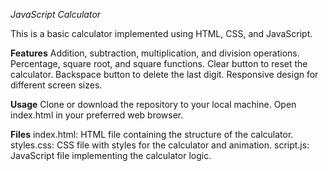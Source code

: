 *JavaScript Calculator*

This is a basic calculator implemented using HTML, CSS, and JavaScript.


**Features**
Addition, subtraction, multiplication, and division operations.
Percentage, square root, and square functions.
Clear button to reset the calculator.
Backspace button to delete the last digit.
Responsive design for different screen sizes.

**Usage**
Clone or download the repository to your local machine.
Open index.html in your preferred web browser.

**Files**
index.html: HTML file containing the structure of the calculator.
styles.css: CSS file with styles for the calculator and animation.
script.js: JavaScript file implementing the calculator logic.
